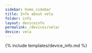 ```yaml
---
sidebar: home_sidebar
title: Info about vela
folder: info
layout: deviceinfo
permalink: /devices/vela/
device: vela
---
```

{% include templates/device_info.md %}
